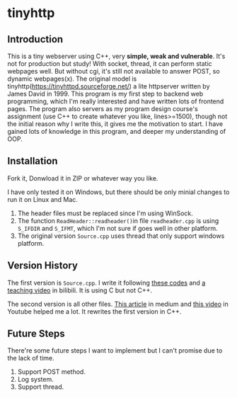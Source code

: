 # tinyhttp

## Introduction
This is a tiny webserver using C++, very **simple, weak and vulnerable**. It's not for production but study!
With socket, thread, it can perform static webpages well. But without cgi, it's still not available to answer POST, so dynamic webpages(x). The original model is tinyhttp(https://tinyhttpd.sourceforge.net/) a lite httpserver written by James David in 1999.
This program is my first step to backend web programming, which I'm really interested and have written lots of frontend pages. The program also servers as my program design course's assignment (use C++ to create whatever you like, lines>=1500), though not the initial reason why I write this, it gives me the motivation to start. I have gained lots of knowledge in this program, and deeper my understanding of OOP. 


## Installation
Fork it, Donwload it in ZIP or whatever way you like.

I have only tested it on Windows, but there should be only minial changes to run it on Linux and Mac. 
1. The header files must be replaced since I'm using WinSock.
2. The function `ReadHeader::readheader()`in file `readheader.cpp` is using `S_IFDIR` and `S_IFMT`, which I'm not sure if goes well in other platform.
3. The original version `Source.cpp` uses thread that only support windows platform.


## Version History
The first version is `Source.cpp`. I write it following [these codes](https://tinyhttpd.sourceforge.net/) and [a teaching video](https://www.bilibili.com/video/BV1B24y1d7Vi/) in bilibili. It is using C but not C++.

The second version is all other files. [This article](https://medium.com/from-the-scratch/http-server-what-do-you-need-to-know-to-build-a-simple-http-server-from-scratch-d1ef8945e4fa) in medium and [this video](https://www.youtube.com/watch?v=YwHErWJIh6Y) in Youtube helped me a lot. It rewrites the first version in C++.



## Future Steps
There're some future steps I want to implement but I can't promise due to the lack of time.
1. Support POST method.
2. Log system.
3. Support thread. 
